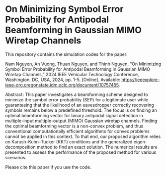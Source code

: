 # On Minimizing Symbol Error Probability for Antipodal Beamforming in Gaussian MIMO Wiretap Channels

This repository contains the simulation codes for the paper:

Nam Nguyen, An Vuong, Thuan Nguyen, and Thinh Nguyen, “On Minimizing Symbol Error Probability for Antipodal Beamforming in Gaussian MIMO Wiretap Channels,” 2024 IEEE Vehicular Technology Conference, Washington, DC, USA, 2024, pp. 1-5. [Online]. Available: https://ieeexplore-ieee-org.oregonstate.idm.oclc.org/document/10757455.

Abstract: This paper investigates a beamforming scheme designed to minimize the symbol error probability (SEP) for a legitimate user while guaranteeing that the likelihood of an eavesdropper correctly recovering symbols remains below a predefined threshold. The focus is on finding an optimal beamforming vector for binary antipodal signal detection in multiple-input multiple-output (MIMO) Gaussian wiretap channels. Finding the optimal beamforming vector is a non-convex problem, and thus conventional computationally efficient algorithms for convex problems cannot be applied in this context. To that end, our proposed algorithm relies on Karush–Kuhn–Tucker (KKT) conditions and the generalized eigen-decomposition method to find an exact solution. The numerical results are presented to assess the performance of the proposed method for various scenarios.
 
Please cite this paper if you use the code.
